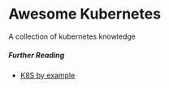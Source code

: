 # Awesome Kubernetes
A collection of kubernetes knowledge

##### Further Reading
- [K8S by example](http://kubernetesbyexample.com/)
